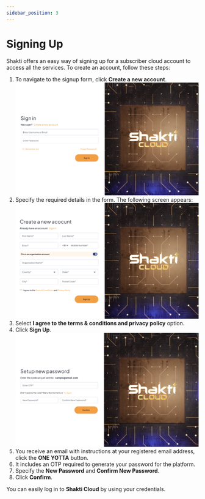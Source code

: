 ```yaml
---
sidebar_position: 3
---
```

# Signing Up

Shakti offers an easy way of signing up for a subscriber cloud account to access all the services. To create an account, follow these steps:

 1. To navigate to the signup form, click **Create a new account**.
	![SignUp](LoggingIn.png)
2. Specify the required details in the form. The following screen appears:
	![Sign-in](SigningUp.png)
3. Select **I agree to the terms & conditions and privacy policy** option.
4. Click **Sign Up**.
	![Sign-Up](SignUp1.png)
5. You receive an email with instructions at your registered email address, click the **ONE YOTTA** button.
6. It includes an OTP required to generate your password for the platform.
7. Specify the **New Password** and **Confirm New Password**.
8.  Click **Confirm**.

You can easily log in to **Shakti Cloud** by using your credentials.